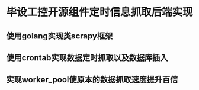 # 毕设工控开源组件定时信息抓取后端实现

## 使用golang实现类scrapy框架

## 使用crontab实现数据定时抓取以及数据库插入

## 实现worker_pool使原本的数据抓取速度提升百倍